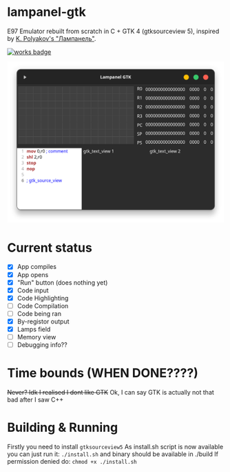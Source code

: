 # lampanel-gtk
E97 Emulator rebuilt from scratch in C + GTK 4 (gtksourceview 5), inspired by [K. Polyakov's "Лампанель"](https://kpolyakov.spb.ru/prog/lamp.htm).

[![works badge](https://cdn.jsdelivr.net/gh/nikku/works-on-my-machine@v0.2.0/badge.svg)](https://github.com/nikku/works-on-my-machine)

![Current Lampanel view](https://github.com/den0620/lampanel-gtk/blob/main/lampanel-gtk.png)

# Current status

- [x] App compiles
- [x] App opens
- [x] "Run" button (does nothing yet)
- [x] Code input
- [x] Code Highlighting
- [ ] Code Compilation
- [ ] Code being ran
- [x] By-registor output
- [x] Lamps field
- [ ] Memory view
- [ ] Debugging info??

# Time bounds (WHEN DONE????)
~~Never? Idk I realised I dont like GTK~~
Ok, I can say GTK is actually not that bad after I saw C++

# Building & Running
Firstly you need to install ```gtksourceview5```
As install.sh script is now available you can just run it:
```./install.sh```
and binary should be available in ./build
If permission denied do:
```chmod +x ./install.sh```

